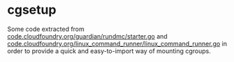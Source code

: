 # cgsetup

Some code extracted from [code.cloudfoundry.org/guardian/rundmc/starter.go](https://github.com/cloudfoundry/guardian/blob/master/rundmc/starter.go) and
[code.cloudfoundry.org/linux_command_runner/linux_command_runner.go](https://github.com/cloudfoundry/commandrunner/blob/master/linux_command_runner/linux_command_runner.go)
in order to provide a quick and easy-to-import way of mounting cgroups.

